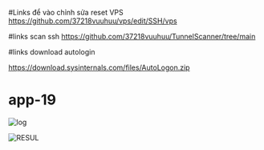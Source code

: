 #Links để vào chỉnh sửa reset VPS
https://github.com/37218vuuhuu/vps/edit/SSH/vps

#links scan ssh 
https://github.com/37218vuuhuu/TunnelScanner/tree/main

#links download autologin

https://download.sysinternals.com/files/AutoLogon.zip

# app-19
![log ](https://user-images.githubusercontent.com/103755102/197100337-7b7add81-f9e2-478a-bdcc-62d940cd5272.png)


![RESUL](https://user-images.githubusercontent.com/103755102/197100465-5bdc74e2-6e5c-4a93-9e32-5cae0b880e5f.png)
